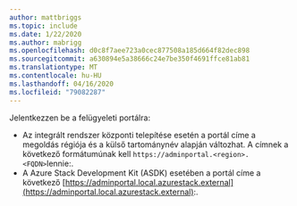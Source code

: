 ```yaml
---
author: mattbriggs
ms.topic: include
ms.date: 1/22/2020
ms.author: mabrigg
ms.openlocfilehash: d0c8f7aee723a0cec877508a185d664f82dec898
ms.sourcegitcommit: a630894e5a38666c24e7be350f4691ffce81ab81
ms.translationtype: MT
ms.contentlocale: hu-HU
ms.lasthandoff: 04/16/2020
ms.locfileid: "79082287"
---
```

Jelentkezzen be a felügyeleti portálra:

* Az integrált rendszer központi telepítése esetén a portál címe a megoldás régiója és a külső tartománynév alapján változhat. A címnek a következő formátumúnak kell `https://adminportal.<region>.<FQDN>`lennie:.
* A Azure Stack Development Kit (ASDK) esetében a portál címe a következő [https://adminportal.local.azurestack.external](https://adminportal.local.azurestack.external):.